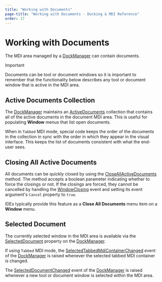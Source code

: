 ```yaml
---
title: "Working with Documents"
page-title: "Working with Documents - Docking & MDI Reference"
order: 17
---
```

# Working with Documents

The MDI area managed by a [DockManager](xref:ActiproSoftware.UI.WinForms.Controls.Docking.DockManager) can contain documents.

> [!IMPORTANT]
> Documents can be tool or document windows so it is important to remember that the functionality below describes any tool or document window that is active in the MDI area.

## Active Documents Collection

The [DockManager](xref:ActiproSoftware.UI.WinForms.Controls.Docking.DockManager) maintains an [ActiveDocuments](xref:ActiproSoftware.UI.WinForms.Controls.Docking.DockManager.ActiveDocuments) collection that contains all of the active documents in the document MDI area.  This is useful for populating **Window** menus that list open documents.

When in `Tabbed` MDI mode, special code keeps the order of the documents in the collection in sync with the order in which they appear in the visual interface.  This keeps the list of documents consistent with what the end-user sees.

## Closing All Active Documents

All documents can be quickly closed by using the [CloseAllActiveDocuments](xref:ActiproSoftware.UI.WinForms.Controls.Docking.DockManager.CloseAllActiveDocuments*) method.  The method accepts a boolean parameter indicating whether to force the closings or not.  If the closings are forced, they cannot be cancelled by handling the [WindowClosing](xref:ActiproSoftware.UI.WinForms.Controls.Docking.DockManager.WindowClosing) event and setting its event argument's `Cancel` property to `true`.

IDEs typically provide this feature as a **Close All Documents** menu item on a **Window** menu.

## Selected Document

The currently selected window in the MDI area is available via the [SelectedDocument](xref:ActiproSoftware.UI.WinForms.Controls.Docking.DockManager.SelectedDocument) property on the [DockManager](xref:ActiproSoftware.UI.WinForms.Controls.Docking.DockManager).

If using `Tabbed` MDI mode, the [SelectedTabbedMdiContainerChanged](xref:ActiproSoftware.UI.WinForms.Controls.Docking.DockManager.SelectedTabbedMdiContainerChanged) event of the [DockManager](xref:ActiproSoftware.UI.WinForms.Controls.Docking.DockManager) is raised whenever the selected tabbed MDI container is changed.

The [SelectedDocumentChanged](xref:ActiproSoftware.UI.WinForms.Controls.Docking.DockManager.SelectedDocumentChanged) event of the [DockManager](xref:ActiproSoftware.UI.WinForms.Controls.Docking.DockManager) is raised whenever a new tool or document window is selected within the MDI area.
